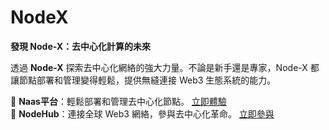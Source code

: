# NodeX

**發現 Node-X：去中心化計算的未來**

透過 **Node-X** 探索去中心化網絡的強大力量。不論是新手還是專家，Node-X 都讓節點部署和管理變得輕鬆，提供無縫連接 Web3 生態系統的能力。

🔹 **Naas平台**：輕鬆部署和管理去中心化節點。 [立即體驗](https://app.node-x.xyz/)\
🔹 **NodeHub**：連接全球 Web3 網絡，參與去中心化革命。 [立即參與](https://hub.node-x.xyz/)
